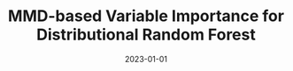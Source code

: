 ---
title: "MMD-based Variable Importance for Distributional Random Forest"
collection: publications
excerpt: ''
date: 2023-01-01
venue: 'arXiv'
paperurl: 'https://arxiv.org/abs/2310.12115'
is_preprint: true
---